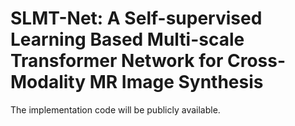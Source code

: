 SLMT-Net: A Self-supervised Learning Based Multi-scale Transformer Network for Cross-Modality MR Image Synthesis
===========
The implementation code will be publicly available.
